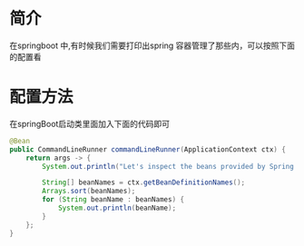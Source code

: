 # 简介
在springboot 中,有时候我们需要打印出spring 容器管理了那些内，可以按照下面的配置看

# 配置方法

在springBoot启动类里面加入下面的代码即可
```java
@Bean
public CommandLineRunner commandLineRunner(ApplicationContext ctx) {
    return args -> {
        System.out.println("Let's inspect the beans provided by Spring Boot:");

        String[] beanNames = ctx.getBeanDefinitionNames();
        Arrays.sort(beanNames);
        for (String beanName : beanNames) {
            System.out.println(beanName);
        }
    };
}
```